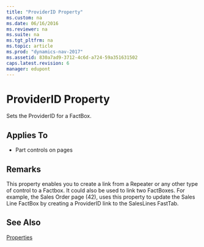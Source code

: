 ```yaml
---
title: "ProviderID Property"
ms.custom: na
ms.date: 06/16/2016
ms.reviewer: na
ms.suite: na
ms.tgt_pltfrm: na
ms.topic: article
ms.prod: "dynamics-nav-2017"
ms.assetid: 830a7ad9-3712-4c6d-a724-59a351631502
caps.latest.revision: 6
manager: edupont
---
```

# ProviderID Property
Sets the ProviderID for a FactBox.  
  
## Applies To  
  
-   Part controls on pages  
  
## Remarks  
 This property enables you to create a link from a Repeater or any other type of control to a Factbox. It could also be used to link two FactBoxes. For example, the Sales Order page \(42\), uses this property to update the Sales Line FactBox by creating a ProviderID link to the SalesLines FastTab.  
  
## See Also  
 [Properties](devenv-properties.md)